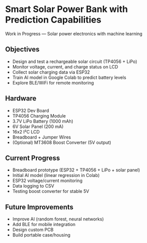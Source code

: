 # Smart Solar Power Bank with Prediction Capabilities
Work in Progress — Solar power electronics with machine learning

## Objectives
- Design and test a rechargeable solar circuit (TP4056 + LiPo)
- Monitor voltage, current, and charge status on LCD
- Collect solar charging data via ESP32
- Train AI model in Google Colab to predict battery levels
- Explore BLE/WiFi for remote monitoring

## Hardware
- ESP32 Dev Board
- TP4056 Charging Module
- 3.7V LiPo Battery (1000 mAh)
- 6V Solar Panel (200 mA)
- 16x2 I²C LCD
- Breadboard + Jumper Wires
- (Optional) MT3608 Boost Converter (5V output)
  
## Current Progress
- Breadboard prototype (ESP32 + TP4056 + LiPo + solar panel)
- Initial AI model (linear regression in Colab)
- ESP32 voltage/current monitoring
- Data logging to CSV
- Testing boost converter for stable 5V

## Future Improvements
- Improve AI (random forest, neural networks)
- Add BLE for mobile integration
- Design custom PCB
- Build portable case/housing
